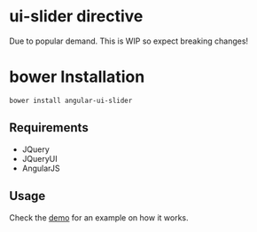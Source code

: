 # ui-slider directive

Due to popular demand. This is WIP so expect breaking changes!

# bower Installation

<code>bower install angular-ui-slider</code>

## Requirements

- JQuery
- JQueryUI
- AngularJS

## Usage

Check the [demo](http://angular-ui.github.io/ui-slider/demo/demo.html) for an example on how it works.

